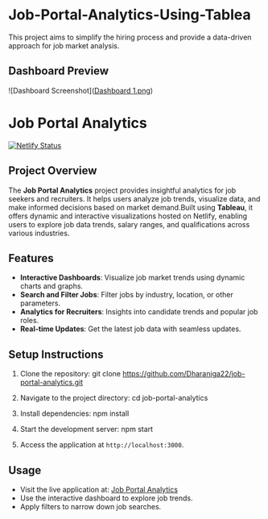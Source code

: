 # Job-Portal-Analytics-Using-Tablea

This project aims to simplify the hiring process and provide a data-driven approach for job market analysis.

## Dashboard Preview
![Dashboard Screenshot]([Dashboard 1.png](https://github.com/Dharaniga22/Job-Portal-Analytics-Using-Tableau/blob/main/Dashboard%201.png))

# Job Portal Analytics
[![Netlify Status](https://api.netlify.com/api/v1/badges/cce94634-2385-460e-bd1e-7e38ba7fdeb6/deploy-status)](https://app.netlify.com/sites/jobportalanalytic/deploys)

## Project Overview
The **Job Portal Analytics** project provides insightful analytics for job seekers and recruiters. It helps users analyze job trends, visualize data, and make informed decisions based on market demand.Built using **Tableau**, it offers dynamic and interactive visualizations hosted on Netlify, enabling users to explore job data trends, salary ranges, and qualifications across various industries.

## Features
- **Interactive Dashboards**: Visualize job market trends using dynamic charts and graphs.
- **Search and Filter Jobs**: Filter jobs by industry, location, or other parameters.
- **Analytics for Recruiters**: Insights into candidate trends and popular job roles.
- **Real-time Updates**: Get the latest job data with seamless updates.

## Setup Instructions
1. Clone the repository:
   git clone https://github.com/Dharaniga22/job-portal-analytics.git
  
2. Navigate to the project directory:
   cd job-portal-analytics

3. Install dependencies:
   npm install

4. Start the development server:
   npm start

5. Access the application at `http://localhost:3000`.

## Usage
- Visit the live application at: [Job Portal Analytics](https://jobportalanalytic.netlify.app)
- Use the interactive dashboard to explore job trends.
- Apply filters to narrow down job searches.
